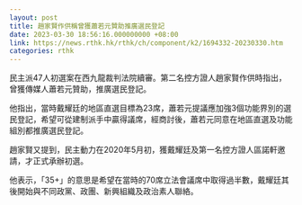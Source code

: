 ```yaml
---
layout: post
title: 趙家賢作供稱曾獲蕭若元贊助推廣選民登記
date: 2023-03-30 18:56:16.000000000 +08:00
link: https://news.rthk.hk/rthk/ch/component/k2/1694332-20230330.htm
categories: rthk
---
```


民主派47人初選案在西九龍裁判法院續審。第二名控方證人趙家賢作供時指出，曾獲傳媒人蕭若元贊助，推廣選民登記。

他指出，當時戴耀廷的地區直選目標為23席，蕭若元提議應加強3個功能界別的選民登記，希望可從建制派手中贏得議席，經商討後，蕭若元同意在地區直選及功能組別都推廣選民登記。

趙家賢又提到，民主動力在2020年5月初，獲戴耀廷及第一名控方證人區諾軒邀請，才正式承辦初選。

他表示，「35+」的意思是希望在當時的70席立法會議席中取得過半數，戴耀廷其後開始與不同政黨、政團、新興組織及政治素人聯絡。
